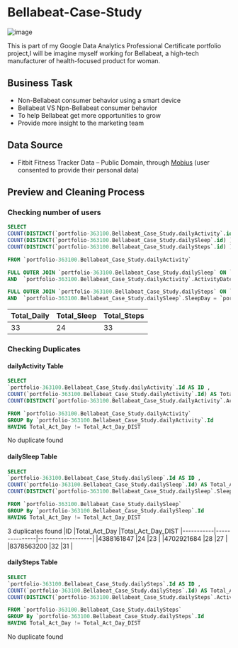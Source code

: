 # Bellabeat-Case-Study
![image](https://user-images.githubusercontent.com/113477899/192513352-a094f40f-1a1c-45b7-846f-ea69c43f8443.png)

This is part of my Google Data Analytics Professional Certificate portfolio project,I will be imagine myself working for Bellabeat, a high-tech manufacturer of health-focused product for woman. 

## Business Task
* Non-Bellabeat consumer behavior using a smart device
* Bellabeat VS Npn-Bellabeat consumer behavior
* To help Bellabeat get more opportunities to grow
* Provide more insight to the marketing team

## Data Source
* Fitbit Fitness Tracker Data – Public Domain, through [Mobius](https://www.kaggle.com/arashnic/datasets) (user consented to provide their personal data)

## Preview and Cleaning Process 

### Checking number of users
```sql
SELECT  
COUNT(DISTINCT(`portfolio-363100.Bellabeat_Case_Study.dailyActivity`.id) )AS Total_Daily_Activity_ID,
COUNT(DISTINCT(`portfolio-363100.Bellabeat_Case_Study.dailySleep`.id) ) AS Total_Sleep_ID,
COUNT(DISTINCT(`portfolio-363100.Bellabeat_Case_Study.dailySteps`.id) ) AS Total_Steps_ID

FROM `portfolio-363100.Bellabeat_Case_Study.dailyActivity` 

FULL OUTER JOIN `portfolio-363100.Bellabeat_Case_Study.dailySleep` ON `portfolio-363100.Bellabeat_Case_Study.dailyActivity`.ID = `portfolio-363100.Bellabeat_Case_Study.dailySleep`.ID
AND  `portfolio-363100.Bellabeat_Case_Study.dailyActivity`.ActivityDate = `portfolio-363100.Bellabeat_Case_Study.dailySleep`.SleepDay

FULL OUTER JOIN `portfolio-363100.Bellabeat_Case_Study.dailySteps` ON `portfolio-363100.Bellabeat_Case_Study.dailySleep`.ID = `portfolio-363100.Bellabeat_Case_Study.dailySteps`.ID
AND  `portfolio-363100.Bellabeat_Case_Study.dailySleep`.SleepDay = `portfolio-363100.Bellabeat_Case_Study.dailySteps`.ActivityDay
```
|Total_Daily |Total_Sleep|Total_Steps
|------------|-----------|-----------|
|33          |24         |33         |

### Checking Duplicates

#### dailyActivity Table
```sql
SELECT  
`portfolio-363100.Bellabeat_Case_Study.dailyActivity`.Id AS ID , 
COUNT(`portfolio-363100.Bellabeat_Case_Study.dailyActivity`.Id) AS Total_Act_Day, 
COUNT(DISTINCT(`portfolio-363100.Bellabeat_Case_Study.dailyActivity`.ActivityDate)) AS Total_Act_Day_DIST

FROM `portfolio-363100.Bellabeat_Case_Study.dailyActivity` 
GROUP By `portfolio-363100.Bellabeat_Case_Study.dailyActivity`.Id
HAVING Total_Act_Day != Total_Act_Day_DIST
```
No duplicate found

#### dailySleep Table
```sql
SELECT  
`portfolio-363100.Bellabeat_Case_Study.dailySleep`.Id AS ID , 
COUNT(`portfolio-363100.Bellabeat_Case_Study.dailySleep`.Id) AS Total_Act_Day, 
COUNT(DISTINCT(`portfolio-363100.Bellabeat_Case_Study.dailySleep`.SleepDay)) AS Total_Act_Day_DIST

FROM `portfolio-363100.Bellabeat_Case_Study.dailySleep` 
GROUP By `portfolio-363100.Bellabeat_Case_Study.dailySleep`.Id
HAVING Total_Act_Day != Total_Act_Day_DIST
```
3 duplicates found
|ID   	    |Total_Act_Day	|Total_Act_Day_DIST	
|-----------|---------------|-------------------|
|4388161847 |24             |23                 |
|4702921684 |28             |27                 |
|8378563200 |32             |31                 |

#### dailySteps Table
```sql
SELECT  
`portfolio-363100.Bellabeat_Case_Study.dailySteps`.Id AS ID , 
COUNT(`portfolio-363100.Bellabeat_Case_Study.dailySteps`.Id) AS Total_Act_Day, 
COUNT(DISTINCT(`portfolio-363100.Bellabeat_Case_Study.dailySteps`.ActivityDay)) AS Total_Act_Day_DIST

FROM `portfolio-363100.Bellabeat_Case_Study.dailySteps` 
GROUP By `portfolio-363100.Bellabeat_Case_Study.dailySteps`.Id
HAVING Total_Act_Day != Total_Act_Day_DIST
```
No duplicate found

